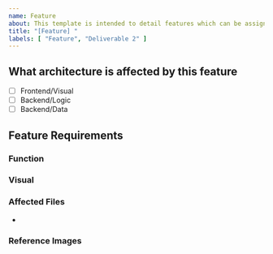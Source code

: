 ```yaml
---
name: Feature
about: This template is intended to detail features which can be assigned amongst the team
title: "[Feature] "
labels: [ "Feature", "Deliverable 2" ]
---
```

## What architecture is affected by this feature
<!-- What will be changed and or effected. -->
- [ ] Frontend/Visual
- [ ] Backend/Logic
- [ ] Backend/Data

 ## Feature Requirements
 
### Function
<!-- Functional Requirements (remove if none) -->


### Visual
<!-- Visual Requirements (remove if none) -->


### Affected Files
-


### Reference Images
<!-- Reference Images (remove if none) -->

